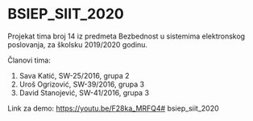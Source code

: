 # BSIEP_SIIT_2020

Projekat tima broj 14 iz predmeta Bezbednost u sistemima elektronskog poslovanja,
za školsku 2019/2020 godinu.

Članovi tima:
1. Sava Katić, SW-25/2016, grupa 2
2. Uroš Ogrizović, SW-39/2016, grupa 3
3. David Stanojević, SW-41/2016, grupa 3

Link za demo: https://youtu.be/F28ka_MRFQ4# bsiep_siit_2020
